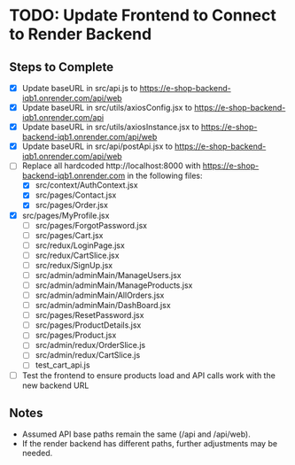 # TODO: Update Frontend to Connect to Render Backend

## Steps to Complete
- [x] Update baseURL in src/api.js to https://e-shop-backend-iqb1.onrender.com/api/web
- [x] Update baseURL in src/utils/axiosConfig.jsx to https://e-shop-backend-iqb1.onrender.com/api
- [x] Update baseURL in src/utils/axiosInstance.jsx to https://e-shop-backend-iqb1.onrender.com/api/web
- [x] Update baseURL in src/api/postApi.jsx to https://e-shop-backend-iqb1.onrender.com/api/web
- [ ] Replace all hardcoded http://localhost:8000 with https://e-shop-backend-iqb1.onrender.com in the following files:
  - [x] src/context/AuthContext.jsx
  - [x] src/pages/Contact.jsx
  - [x] src/pages/Order.jsx
- [x] src/pages/MyProfile.jsx
  - [ ] src/pages/ForgotPassword.jsx
  - [ ] src/pages/Cart.jsx
  - [ ] src/redux/LoginPage.jsx
  - [ ] src/redux/CartSlice.jsx
  - [ ] src/redux/SignUp.jsx
  - [ ] src/admin/adminMain/ManageUsers.jsx
  - [ ] src/admin/adminMain/ManageProducts.jsx
  - [ ] src/admin/adminMain/AllOrders.jsx
  - [ ] src/admin/adminMain/DashBoard.jsx
  - [ ] src/pages/ResetPassword.jsx
  - [ ] src/pages/ProductDetails.jsx
  - [ ] src/pages/Product.jsx
  - [ ] src/admin/redux/OrderSlice.js
  - [ ] src/admin/redux/CartSlice.js
  - [ ] test_cart_api.js
- [ ] Test the frontend to ensure products load and API calls work with the new backend URL

## Notes
- Assumed API base paths remain the same (/api and /api/web).
- If the render backend has different paths, further adjustments may be needed.
